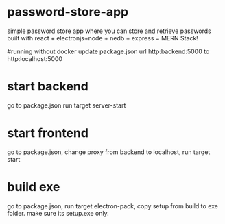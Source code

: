 # password-store-app
simple password store app where you can store and retrieve passwords built with react + electronjs+node + nedb + express = MERN Stack!

#running without docker
update package.json url http:backend:5000 to http:localhost:5000

# start backend

go to package.json  run target server-start

# start frontend

go to package.json, change proxy from backend to localhost,  run target start

# build exe

go to package.json, run target electron-pack, copy setup from build to exe folder. make sure its setup.exe only. 
